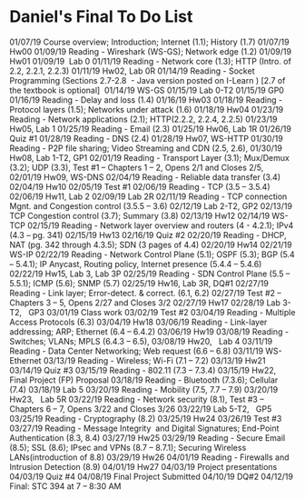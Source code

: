 # Daniel's Final To Do List

01/07/19   Course overview; Introduction; Internet (1.1); History (1.7)
01/07/19   Hw00
01/09/19   Reading - Wireshark (WS-GS); Network edge (1.2)
01/09/19   Hw01
01/09/19   Lab 0
01/11/19   Reading - Network core (1.3); HTTP (Intro. of  2.2, 2.2.1, 2.2.3)
01/11/19   Hw02, Lab 0R
01/14/19   Reading - Socket Programming (Sections 2.7-2.8  - Java version posted on I-Learn ) [2.7 of the textbook is optional]  
01/14/19   WS-GS
01/15/19   Lab 0-T2
01/15/19   GP0
01/16/19   Reading - Delay and loss (1.4)
01/16/19   Hw03
01/18/19   Reading - Protocol layers (1.5); Networks under attack (1.6)
01/18/19   Hw04
01/23/19   Reading - Network applications (2.1); HTTP(2.2.2, 2.2.4, 2.2.5) 
01/23/19   Hw05, Lab 1
01/25/19   Reading - Email (2.3) 
01/25/19   Hw06, Lab 1R
01/26/19   Quiz #1
01/28/19   Reading - DNS (2.4)
01/28/19   Hw07, WS-HTTP
01/30/19   Reading - P2P file sharing; Video Streaming and CDN (2.5, 2.6),
01/30/19   Hw08, Lab 1-T2, GP1
02/01/19   Reading - Transport Layer (3.1); Mux/Demux (3.2); UDP (3.3), Test #1 – Chapters 1 – 2, Opens 2/1 and Closes 2/5,
02/01/19   Hw09, WS-DNS
02/04/19   Reading - Reliable data transfer (3.4)
02/04/19   Hw10
02/05/19   Test #1
02/06/19   Reading - TCP (3.5 – 3.5.4)
02/06/19   Hw11, Lab 2
02/09/19   Lab 2R
02/11/19   Reading - TCP connection Mgnt. and Congestion control (3.5.5 – 3.6)
02/12/19   Lab 2-T2, GP2
02/13/19   TCP Congestion control (3.7); Summary (3.8)
02/13/19   Hw12 
02/14/19   WS-TCP
02/15/19   Reading - Network layer overview and routers (4 - 4.2.1); IPv4 (4.3 – pg. 341)
02/15/19   Hw13
02/16/19   Quiz #2
02/20/19   Reading - DHCP, NAT (pg. 342 through 4.3.5); SDN (3 pages of 4.4)
02/20/19   Hw14
02/21/19   WS-IP 
02/22/19   Reading - Network Control Plane (5.1); OSPF (5.3); BGP (5.4 – 5.4.1); IP Anycast, Routing policy, Internet presence (5.4.4 – 5.4.6)
02/22/19   Hw15, Lab 3, Lab 3P
02/25/19   Reading - SDN Control Plane (5.5 – 5.5.1); ICMP (5.6); SNMP (5.7)
02/25/19   Hw16, Lab 3R, DQ#1
02/27/19   Reading - Link layer; Error-detect. & correct. (6.1, 6.2)
02/27/19   Test #2 – Chapters 3 – 5, Opens 2/27 and Closes 3/2
02/27/19   Hw17
02/28/19   Lab 3-T2,   GP3
03/01/19   Class work
03/02/19   Test #2
03/04/19   Reading - Multiple Access Protocols (6.3)
03/04/19   Hw18
03/06/19   Reading - Link-layer addressing; ARP; Ethernet (6.4 – 6.4.2)
03/06/19   Hw19
03/08/19   Reading - Switches; VLANs; MPLS (6.4.3 – 6.5),
03/08/19   Hw20,   Lab 4
03/11/19   Reading - Data Center Networking; Web request (6.6 – 6.8)
03/11/19   WS-Ethernet
03/13/19   Reading - Wireless; Wi-Fi (7.1 – 7.2)
03/13/19   Hw21
03/14/19   Quiz #3
03/15/19   Reading - 802.11 (7.3 – 7.3.4)
03/15/19   Hw22, Final Project (FP) Proposal
03/18/19   Reading - Bluetooth (7.3.6); Cellular (7.4)
03/18/19   Lab 5
03/20/19   Reading - Mobility (7.5, 7.7 – 7.9)
03/20/19   Hw23,   Lab 5R
03/22/19   Reading - Network security (8.1), Test #3 – Chapters 6 – 7, Opens 3/22 and Closes 3/26
03/22/19   Lab 5-T2,   GP5
03/25/19   Reading - Cryptography (8.2)
03/25/19   Hw24
03/26/19   Test #3
03/27/19   Reading - Message Integrity  and Digital Signatures; End-Point Authentication (8.3, 8.4)
03/27/19   Hw25
03/29/19   Reading - Secure Email (8.5); SSL (8.6); IPsec and VPNs (8.7 – 8.7.1); Securing Wireless LANs(introduction of 8.8)
03/29/19   Hw26
04/01/19   Reading - Firewalls and Intrusion Detection (8.9)
04/01/19   Hw27
04/03/19   Project presentations
04/03/19   Quiz #4
04/08/19   Final Project Submitted
04/10/19   DQ#2
04/12/19   Final: STC 394 at 7 – 8:30 AM
 